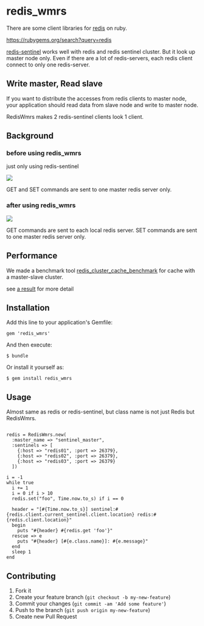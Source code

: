 # redis_wmrs

There are some client libraries for [redis](http://redis.io/) on ruby.

https://rubygems.org/search?query=redis

[redis-sentinel](https://github.com/flyerhzm/redis-sentinel) works well
with redis and redis sentinel cluster. But it look up master node only.
Even if there are a lot of redis-servers, each redis client connect to
only one redis-server.


## Write master, Read slave

If you want to distribute the accesses from redis clients to master node,
your application should read data from slave node and write to master node.

RedisWmrs makes 2 redis-sentinel clients look 1 client.



## Background

### before using redis_wmrs

just only using redis-sentinel

![](https://cacoo.com/diagrams/5Rfve7mdSxEvMjwq-DFF4B.png)

GET and SET commands are sent to one master redis server only.


### after using redis_wmrs

![](https://cacoo.com/diagrams/5Rfve7mdSxEvMjwq-2B7B6.png)

GET commands are sent to each local redis server.
SET commands are sent to one master redis server only.


## Performance

We made a benchmark tool [redis_cluster_cache_benchmark](https://github.com/groovenauts/redis_cluster_cache_benchmark) for cache with a master-slave cluster.

see [a result](https://github.com/groovenauts/redis_cluster_cache_benchmark/tree/master/doc/vagrant02) for more detail


## Installation

Add this line to your application's Gemfile:

    gem 'redis_wmrs'

And then execute:

    $ bundle

Or install it yourself as:

    $ gem install redis_wmrs

## Usage

Almost same as redis or redis-sentinel, but class name is not just Redis but RedisWmrs.

```

redis = RedisWmrs.new(
  :master_name => "sentinel_master",
  :sentinels => [
    {:host => "redis01", :port => 26379},
    {:host => "redis02", :port => 26379},
    {:host => "redis03", :port => 26379}
  ])

i = -1
while true
  i += 1
  i = 0 if i > 10
  redis.set("foo", Time.now.to_s) if i == 0

  header = "[#{Time.now.to_s}] sentinel:#{redis.client.current_sentinel.client.location} redis:#{redis.client.location}"
  begin
    puts "#{header} #{redis.get 'foo'}"
  rescue => e
    puts "#{header} [#{e.class.name}]: #{e.message}"
  end
  sleep 1
end

```


## Contributing

1. Fork it
2. Create your feature branch (`git checkout -b my-new-feature`)
3. Commit your changes (`git commit -am 'Add some feature'`)
4. Push to the branch (`git push origin my-new-feature`)
5. Create new Pull Request
